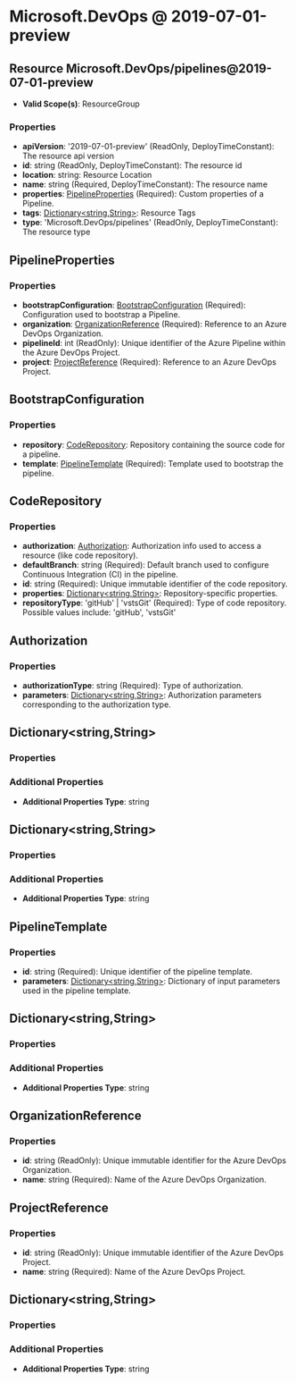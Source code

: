 # Microsoft.DevOps @ 2019-07-01-preview

## Resource Microsoft.DevOps/pipelines@2019-07-01-preview
* **Valid Scope(s)**: ResourceGroup
### Properties
* **apiVersion**: '2019-07-01-preview' (ReadOnly, DeployTimeConstant): The resource api version
* **id**: string (ReadOnly, DeployTimeConstant): The resource id
* **location**: string: Resource Location
* **name**: string (Required, DeployTimeConstant): The resource name
* **properties**: [PipelineProperties](#pipelineproperties) (Required): Custom properties of a Pipeline.
* **tags**: [Dictionary<string,String>](#dictionarystringstring): Resource Tags
* **type**: 'Microsoft.DevOps/pipelines' (ReadOnly, DeployTimeConstant): The resource type

## PipelineProperties
### Properties
* **bootstrapConfiguration**: [BootstrapConfiguration](#bootstrapconfiguration) (Required): Configuration used to bootstrap a Pipeline.
* **organization**: [OrganizationReference](#organizationreference) (Required): Reference to an Azure DevOps Organization.
* **pipelineId**: int (ReadOnly): Unique identifier of the Azure Pipeline within the Azure DevOps Project.
* **project**: [ProjectReference](#projectreference) (Required): Reference to an Azure DevOps Project.

## BootstrapConfiguration
### Properties
* **repository**: [CodeRepository](#coderepository): Repository containing the source code for a pipeline.
* **template**: [PipelineTemplate](#pipelinetemplate) (Required): Template used to bootstrap the pipeline.

## CodeRepository
### Properties
* **authorization**: [Authorization](#authorization): Authorization info used to access a resource (like code repository).
* **defaultBranch**: string (Required): Default branch used to configure Continuous Integration (CI) in the pipeline.
* **id**: string (Required): Unique immutable identifier of the code repository.
* **properties**: [Dictionary<string,String>](#dictionarystringstring): Repository-specific properties.
* **repositoryType**: 'gitHub' | 'vstsGit' (Required): Type of code repository. Possible values include: 'gitHub', 'vstsGit'

## Authorization
### Properties
* **authorizationType**: string (Required): Type of authorization.
* **parameters**: [Dictionary<string,String>](#dictionarystringstring): Authorization parameters corresponding to the authorization type.

## Dictionary<string,String>
### Properties
### Additional Properties
* **Additional Properties Type**: string

## Dictionary<string,String>
### Properties
### Additional Properties
* **Additional Properties Type**: string

## PipelineTemplate
### Properties
* **id**: string (Required): Unique identifier of the pipeline template.
* **parameters**: [Dictionary<string,String>](#dictionarystringstring): Dictionary of input parameters used in the pipeline template.

## Dictionary<string,String>
### Properties
### Additional Properties
* **Additional Properties Type**: string

## OrganizationReference
### Properties
* **id**: string (ReadOnly): Unique immutable identifier for the Azure DevOps Organization.
* **name**: string (Required): Name of the Azure DevOps Organization.

## ProjectReference
### Properties
* **id**: string (ReadOnly): Unique immutable identifier of the Azure DevOps Project.
* **name**: string (Required): Name of the Azure DevOps Project.

## Dictionary<string,String>
### Properties
### Additional Properties
* **Additional Properties Type**: string

